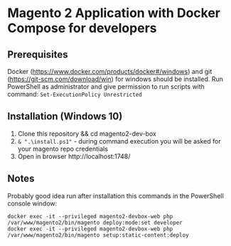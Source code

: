 # Magento 2 Application with Docker Compose for developers

## Prerequisites
Docker (https://www.docker.com/products/docker#/windows) and git (https://git-scm.com/download/win) for windows should be installed.
Run PowerShell as administrator and give permission to run scripts with command: `Set-ExecutionPolicy Unrestricted`

## Installation (Windows 10)
1. Clone this repository && cd magento2-dev-box
2. `& ".\install.ps1"` - during command execution you will be asked for your magento repo credentials
3. Open in browser http://localhost:1748/

## Notes
Probably good idea run after installation this commands in the PowerShell console window:
```
docker exec -it --privileged magento2-devbox-web php /var/www/magento2/bin/magento deploy:mode:set developer
docker exec -it --privileged magento2-devbox-web php /var/www/magento2/bin/magento setup:static-content:deploy
```
